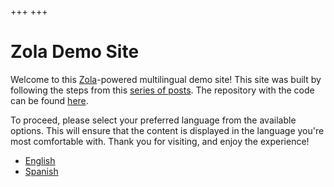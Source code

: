 +++
+++

Zola Demo Site
==============

Welcome to this [Zola](https://www.getzola.org/)-powered multilingual demo site! This site was built by following the steps from this [series of posts](https://tandiljuan.github.io/en/series/zola-step-by-step/). The repository with the code can be found [here](https://github.com/tandiljuan/zola-demo).

To proceed, please select your preferred language from the available options. This will ensure that the content is displayed in the language you're most comfortable with. Thank you for visiting, and enjoy the experience!

* [English](@/_index.en.md)
* [Spanish](@/_index.es.md)
